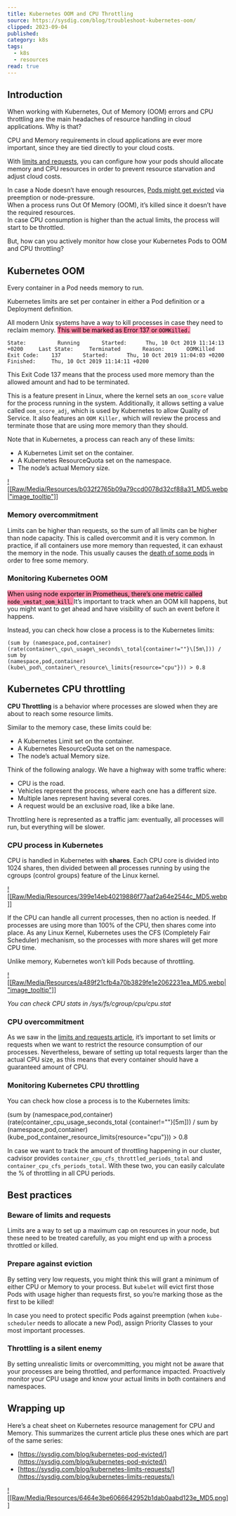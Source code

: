 ```yaml
---
title: Kubernetes OOM and CPU Throttling
source: https://sysdig.com/blog/troubleshoot-kubernetes-oom/
clipped: 2023-09-04
published: 
category: k8s
tags:
  - k8s
  - resources
read: true
---
```


## Introduction

When working with Kubernetes, Out of Memory (OOM) errors and CPU throttling are the main headaches of resource handling in cloud applications. Why is that?

CPU and Memory requirements in cloud applications are ever more important, since they are tied directly to your cloud costs.

With [limits and requests](https://sysdig.com/blog/kubernetes-limits-requests/), you can configure how your pods should allocate memory and CPU resources in order to prevent resource starvation and adjust cloud costs.

In case a Node doesn’t have enough resources, [Pods might get evicted](https://sysdig.com/blog/kubernetes-pod-evicted/) via preemption or node-pressure.  
When a process runs Out Of Memory (OOM), it’s killed since it doesn’t have the required resources.  
In case CPU consumption is higher than the actual limits, the process will start to be throttled.

But, how can you actively monitor how close your Kubernetes Pods to OOM and CPU throttling?

## Kubernetes OOM

Every container in a Pod needs memory to run.

Kubernetes limits are set per container in either a Pod definition or a Deployment definition.

All modern Unix systems have a way to kill processes in case they need to reclaim memory. <mark style="background: #FF5582A6;">This will be marked as Error 137 or `OOMKilled.`</mark>

   `State:          Running       Started:      Thu, 10 Oct 2019 11:14:13 +0200     Last State:     Terminated       Reason:       OOMKilled       Exit Code:    137       Started:      Thu, 10 Oct 2019 11:04:03 +0200       Finished:     Thu, 10 Oct 2019 11:14:11 +0200`

This Exit Code 137 means that the process used more memory than the allowed amount and had to be terminated.

This is a feature present in Linux, where the kernel sets an `oom_score` value for the process running in the system. Additionally, it allows setting a value called `oom_score_adj`, which is used by Kubernetes to allow Quality of Service. It also features an `OOM Killer,` which will review the process and terminate those that are using more memory than they should.

Note that in Kubernetes, a process can reach any of these limits:

-   A Kubernetes Limit set on the container.
-   A Kubernetes ResourceQuota set on the namespace.
-   The node’s actual Memory size.

[![[Raw/Media/Resources/b032f2765b09a79ccd0078d32cf88a31_MD5.webp|"image_tooltip"]]](https://sysdig.com/wp-content/uploads/BlogImages-TroubleshootKubernetesOOM-1.png)

### Memory overcommitment

Limits can be higher than requests, so the sum of all limits can be higher than node capacity. This is called overcommit and it is very common. In practice, if all containers use more memory than requested, it can exhaust the memory in the node. This usually causes the [death of some pods](https://sysdig.com/blog/kubernetes-pod-evicted/) in order to free some memory.

### Monitoring Kubernetes OOM

<mark style="background: #FF5582A6;">When using node exporter in Prometheus, there’s one metric called `node_vmstat_oom_kill`. </mark>It’s important to track when an OOM kill happens, but you might want to get ahead and have visibility of such an event before it happens.

Instead, you can check how close a process is to the Kubernetes limits:

```
(sum by (namespace,pod,container)
(rate(container\_cpu\_usage\_seconds\_total{container!=""}\[5m\])) / sum by 
(namespace,pod,container)
(kube\_pod\_container\_resource\_limits{resource="cpu"})) > 0.8
```

## Kubernetes CPU throttling

**CPU Throttling** is a behavior where processes are slowed when they are about to reach some resource limits.

Similar to the memory case, these limits could be:

-   A Kubernetes Limit set on the container.
-   A Kubernetes ResourceQuota set on the namespace.
-   The node’s actual Memory size.

Think of the following analogy. We have a highway with some traffic where:

-   CPU is the road.
-   Vehicles represent the process, where each one has a different size.
-   Multiple lanes represent having several cores.
-   A request would be an exclusive road, like a bike lane.

Throttling here is represented as a traffic jam: eventually, all processes will run, but everything will be slower.

### CPU process in Kubernetes

CPU is handled in Kubernetes with **shares**. Each CPU core is divided into 1024 shares, then divided between all processes running by using the cgroups (control groups) feature of the Linux kernel.

[![[Raw/Media/Resources/399e14eb40219886f77aaf2a64e2544c_MD5.webp]]](https://sysdig.com/wp-content/uploads/BlogImages-TroubleshootKubernetesOOM-4.png)

If the CPU can handle all current processes, then no action is needed. If processes are using more than 100% of the CPU, then shares come into place. As any Linux Kernel, Kubernetes uses the CFS (Completely Fair Scheduler) mechanism, so the processes with more shares will get more CPU time.

Unlike memory, Kubernetes won’t kill Pods because of throttling.

[![[Raw/Media/Resources/a489f21cfb4a70b3829fe1e2062231ea_MD5.webp|"image_tooltip"]]](https://sysdig.com/wp-content/uploads/BlogImages-TroubleshootKubernetesOOM-2.png)

*You can check CPU stats in /sys/fs/cgroup/cpu/cpu.stat*

### CPU overcommitment

As we saw in the [limits and requests article](https://sysdig.com/blog/kubernetes-limits-requests/), it’s important to set limits or requests when we want to restrict the resource consumption of our processes. Nevertheless, beware of setting up total requests larger than the actual CPU size, as this means that every container should have a guaranteed amount of CPU.

### Monitoring Kubernetes CPU throttling

You can check how close a process is to the Kubernetes limits:

(sum by (namespace,pod,container)(rate(container\_cpu\_usage\_seconds\_total
{container!=""}\[5m\])) / sum by (namespace,pod,container)
(kube\_pod\_container\_resource\_limits{resource="cpu"})) > 0.8

In case we want to track the amount of throttling happening in our cluster, cadvisor provides `container_cpu_cfs_throttled_periods_total` and `container_cpu_cfs_periods_total`. With these two, you can easily calculate the % of throttling in all CPU periods.

## Best practices

### Beware of limits and requests

Limits are a way to set up a maximum cap on resources in your node, but these need to be treated carefully, as you might end up with a process throttled or killed.

### Prepare against eviction

By setting very low requests, you might think this will grant a minimum of either CPU or Memory to your process. But `kubelet` will evict first those Pods with usage higher than requests first, so you’re marking those as the first to be killed!

In case you need to protect specific Pods against preemption (when `kube-scheduler` needs to allocate a new Pod), assign Priority Classes to your most important processes.

### Throttling is a silent enemy

By setting unrealistic limits or overcommitting, you might not be aware that your processes are being throttled, and performance impacted. Proactively monitor your CPU usage and know your actual limits in both containers and namespaces.

## Wrapping up

Here’s a cheat sheet on Kubernetes resource management for CPU and Memory. This summarizes the current article plus these ones which are part of the same series:

-   [https://sysdig.com/blog/kubernetes-pod-evicted/](https://sysdig.com/blog/kubernetes-pod-evicted/)
-   [https://sysdig.com/blog/kubernetes-limits-requests/](https://sysdig.com/blog/kubernetes-limits-requests/)

[![[Raw/Media/Resources/6464e3be6066642952b1dab0aabd123e_MD5.png]]](https://sysdig.com/wp-content/uploads/kubernetes-resources-cheatsheet-1170x585.png)
